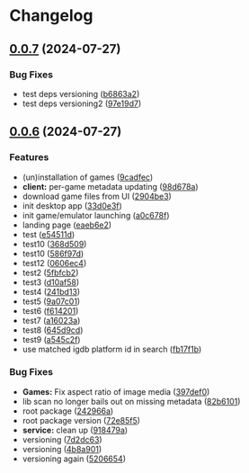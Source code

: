 # Changelog

## [0.0.7](https://github.com/JMBeresford/retrom/compare/root-v0.0.6...root-v0.0.7) (2024-07-27)


### Bug Fixes

* test deps versioning ([b6863a2](https://github.com/JMBeresford/retrom/commit/b6863a290fbb3e3f28dfe4ebb59f0ee640e9436c))
* test deps versioning2 ([97e19d7](https://github.com/JMBeresford/retrom/commit/97e19d7f22e9d6b14960a866d48993fe19fe84da))

## [0.0.6](https://github.com/JMBeresford/retrom/compare/root-v0.0.5...root-v0.0.6) (2024-07-27)


### Features

* (un)installation of games ([9cadfec](https://github.com/JMBeresford/retrom/commit/9cadfecfda1d37772f421ede34d9635dea1f69a0))
* **client:** per-game metadata updating ([98d678a](https://github.com/JMBeresford/retrom/commit/98d678a7b92c42813734b7f921f7ebaba05ddd38))
* download game files from UI ([2904be3](https://github.com/JMBeresford/retrom/commit/2904be333986fc852f2221f33bd6595093dc565b))
* init desktop app ([33d0e3f](https://github.com/JMBeresford/retrom/commit/33d0e3f0f84e21acb1acceaccd86793b5fcd3d7e))
* init game/emulator launching ([a0c678f](https://github.com/JMBeresford/retrom/commit/a0c678fce30c7d85fbaea0a4d20441625abc9413))
* landing page ([eaeb6e2](https://github.com/JMBeresford/retrom/commit/eaeb6e2f44dd8696c88b9bd9c0b3702b4c7230cc))
* test ([e54511d](https://github.com/JMBeresford/retrom/commit/e54511d9b8985e57bc9549e4cd5a6d4a96a56e7f))
* test10 ([368d509](https://github.com/JMBeresford/retrom/commit/368d509141444938dc065062fb2f7f509f58d417))
* test10 ([586f97d](https://github.com/JMBeresford/retrom/commit/586f97dda8336046d431ce985872404535612383))
* test12 ([0606ec4](https://github.com/JMBeresford/retrom/commit/0606ec43680d8a351140e681cd88a867cfd0733c))
* test2 ([5fbfcb2](https://github.com/JMBeresford/retrom/commit/5fbfcb2fde87f7c35dc6be8520c5304a14787aaf))
* test3 ([d10af58](https://github.com/JMBeresford/retrom/commit/d10af58d49694b1fde3d0eb37762b93ef04f9614))
* test4 ([241bd13](https://github.com/JMBeresford/retrom/commit/241bd1316909b59d265f93d6d5321c345964a839))
* test5 ([9a07c01](https://github.com/JMBeresford/retrom/commit/9a07c01b2787a99ce78ac9788cf4ec7d4c5f1291))
* test6 ([f614201](https://github.com/JMBeresford/retrom/commit/f61420174fc7744840cbcaa0193edaafbe1992e9))
* test7 ([a16023a](https://github.com/JMBeresford/retrom/commit/a16023a0edbccbc5d8fce7e92f423e051eaa4077))
* test8 ([645d9cd](https://github.com/JMBeresford/retrom/commit/645d9cd0195760425d4d61fcd8d6ebd6a125a92c))
* test9 ([a545c2f](https://github.com/JMBeresford/retrom/commit/a545c2fb1da97f884af64db53650dbec174df5dd))
* use matched igdb platform id in search ([fb17f1b](https://github.com/JMBeresford/retrom/commit/fb17f1b7292ca8c521a9af696fc2a5a320fe0703))


### Bug Fixes

* **Games:** Fix aspect ratio of image media ([397def0](https://github.com/JMBeresford/retrom/commit/397def0d1b5bcb27b7bec9e9f830257d33f9bd4b))
* lib scan no longer bails out on missing metadata ([82b6101](https://github.com/JMBeresford/retrom/commit/82b6101b3f8c29e37efaa13926a6e9f1e46f19a1))
* root package ([242966a](https://github.com/JMBeresford/retrom/commit/242966adedea7f6da747acc5ca42a890a4620c00))
* root package version ([72e85f5](https://github.com/JMBeresford/retrom/commit/72e85f5d6832bff24c7632b5a45b6593a53e32ec))
* **service:** clean up ([918479a](https://github.com/JMBeresford/retrom/commit/918479a3b0407dbdc47a1dbed824d8d6a16adb0e))
* versioning ([7d2dc63](https://github.com/JMBeresford/retrom/commit/7d2dc63065f4e223d35ef2216b1a30c7d0f69e6f))
* versioning ([4b8a901](https://github.com/JMBeresford/retrom/commit/4b8a901f78801b4d130c356ec69002011be643ff))
* versioning again ([5206654](https://github.com/JMBeresford/retrom/commit/5206654fb381c28f5950faa95f4a415dac3428e7))
